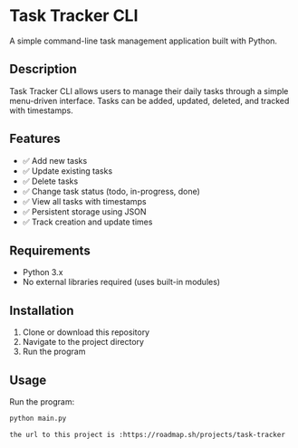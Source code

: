 # Task Tracker CLI

A simple command-line task management application built with Python.

## Description
Task Tracker CLI allows users to manage their daily tasks through a simple menu-driven interface. Tasks can be added, updated, deleted, and tracked with timestamps.

## Features
- ✅ Add new tasks
- ✅ Update existing tasks
- ✅ Delete tasks
- ✅ Change task status (todo, in-progress, done)
- ✅ View all tasks with timestamps
- ✅ Persistent storage using JSON
- ✅ Track creation and update times

## Requirements
- Python 3.x
- No external libraries required (uses built-in modules)

## Installation
1. Clone or download this repository
2. Navigate to the project directory
3. Run the program

## Usage
Run the program:
```bash
python main.py

the url to this project is :https://roadmap.sh/projects/task-tracker
